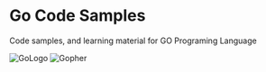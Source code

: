 # Go Code Samples
Code samples, and learning material for GO Programing Language

![GoLogo](https://golang.org/lib/godoc/images/go-logo-blue.svg)
![Gopher](https://golang.org/lib/godoc/images/home-gopher.png)
<!-- https://camo.githubusercontent.com/98ed65187a84ecf897273d9fa18118ce45845057/68747470733a2f2f7261772e6769746875622e636f6d2f676f6c616e672d73616d706c65732f676f706865722d766563746f722f6d61737465722f676f706865722e706e67 -->
